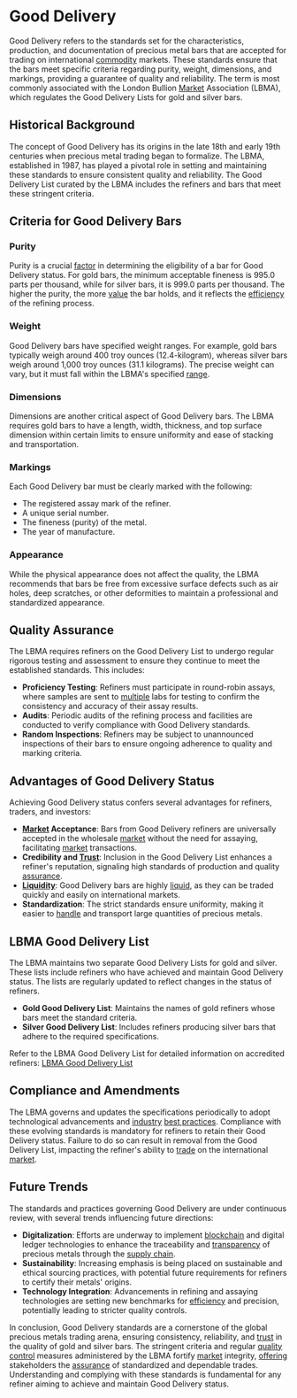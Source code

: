 # Good Delivery

Good Delivery refers to the standards set for the characteristics, production, and documentation of precious metal bars that are accepted for trading on international [commodity](../c/commodity.md) markets. These standards ensure that the bars meet specific criteria regarding purity, weight, dimensions, and markings, providing a guarantee of quality and reliability. The term is most commonly associated with the London Bullion [Market](../m/market.md) Association (LBMA), which regulates the Good Delivery Lists for gold and silver bars.

## Historical Background

The concept of Good Delivery has its origins in the late 18th and early 19th centuries when precious metal trading began to formalize. The LBMA, established in 1987, has played a pivotal role in setting and maintaining these standards to ensure consistent quality and reliability. The Good Delivery List curated by the LBMA includes the refiners and bars that meet these stringent criteria. 

## Criteria for Good Delivery Bars

### Purity

Purity is a crucial [factor](../f/factor.md) in determining the eligibility of a bar for Good Delivery status. For gold bars, the minimum acceptable fineness is 995.0 parts per thousand, while for silver bars, it is 999.0 parts per thousand. The higher the purity, the more [value](../v/value.md) the bar holds, and it reflects the [efficiency](../e/efficiency.md) of the refining process.

### Weight

Good Delivery bars have specified weight ranges. For example, gold bars typically weigh around 400 troy ounces (12.4-kilogram), whereas silver bars weigh around 1,000 troy ounces (31.1 kilograms). The precise weight can vary, but it must fall within the LBMA's specified [range](../r/range.md).

### Dimensions

Dimensions are another critical aspect of Good Delivery bars. The LBMA requires gold bars to have a length, width, thickness, and top surface dimension within certain limits to ensure uniformity and ease of stacking and transportation. 

### Markings

Each Good Delivery bar must be clearly marked with the following:
- The registered assay mark of the refiner.
- A unique serial number.
- The fineness (purity) of the metal.
- The year of manufacture.

### Appearance

While the physical appearance does not affect the quality, the LBMA recommends that bars be free from excessive surface defects such as air holes, deep scratches, or other deformities to maintain a professional and standardized appearance.

## Quality Assurance

The LBMA requires refiners on the Good Delivery List to undergo regular rigorous testing and assessment to ensure they continue to meet the established standards. This includes:
- **Proficiency Testing**: Refiners must participate in round-robin assays, where samples are sent to [multiple](../m/multiple.md) labs for testing to confirm the consistency and accuracy of their assay results.
- **Audits**: Periodic audits of the refining process and facilities are conducted to verify compliance with Good Delivery standards.
- **Random Inspections**: Refiners may be subject to unannounced inspections of their bars to ensure ongoing adherence to quality and marking criteria.

## Advantages of Good Delivery Status

Achieving Good Delivery status confers several advantages for refiners, traders, and investors:
- **[Market](../m/market.md) Acceptance**: Bars from Good Delivery refiners are universally accepted in the wholesale [market](../m/market.md) without the need for assaying, facilitating [market](../m/market.md) transactions.
- **Credibility and [Trust](../t/trust.md)**: Inclusion in the Good Delivery List enhances a refiner's reputation, signaling high standards of production and quality [assurance](../a/assurance.md).
- **[Liquidity](../l/liquidity.md)**: Good Delivery bars are highly [liquid](../l/liquid.md), as they can be traded quickly and easily on international markets.
- **Standardization**: The strict standards ensure uniformity, making it easier to [handle](../h/handle.md) and transport large quantities of precious metals.

## LBMA Good Delivery List

The LBMA maintains two separate Good Delivery Lists for gold and silver. These lists include refiners who have achieved and maintain Good Delivery status. The lists are regularly updated to reflect changes in the status of refiners.

- **Gold Good Delivery List**: Maintains the names of gold refiners whose bars meet the standard criteria.
- **Silver Good Delivery List**: Includes refiners producing silver bars that adhere to the required specifications.

Refer to the LBMA Good Delivery List for detailed information on accredited refiners: [LBMA Good Delivery List](http://www.lbma.org.uk/good-delivery/about-GD)

## Compliance and Amendments

The LBMA governs and updates the specifications periodically to adopt technological advancements and [industry](../i/industry.md) [best practices](../b/best_practices.md). Compliance with these evolving standards is mandatory for refiners to retain their Good Delivery status. Failure to do so can result in removal from the Good Delivery List, impacting the refiner's ability to [trade](../t/trade.md) on the international [market](../m/market.md).

## Future Trends

The standards and practices governing Good Delivery are under continuous review, with several trends influencing future directions:
- **Digitalization**: Efforts are underway to implement [blockchain](../b/blockchain_in_trading.md) and digital ledger technologies to enhance the traceability and [transparency](../t/transparency.md) of precious metals through the [supply chain](../s/supply_chain.md).
- **Sustainability**: Increasing emphasis is being placed on sustainable and ethical sourcing practices, with potential future requirements for refiners to certify their metals' origins.
- **Technology Integration**: Advancements in refining and assaying technologies are setting new benchmarks for [efficiency](../e/efficiency.md) and precision, potentially leading to stricter quality controls.

In conclusion, Good Delivery standards are a cornerstone of the global precious metals trading arena, ensuring consistency, reliability, and [trust](../t/trust.md) in the quality of gold and silver bars. The stringent criteria and regular [quality control](../q/quality_control.md) measures administered by the LBMA fortify [market](../m/market.md) integrity, [offering](../o/offering.md) stakeholders the [assurance](../a/assurance.md) of standardized and dependable trades. Understanding and complying with these standards is fundamental for any refiner aiming to achieve and maintain Good Delivery status.
